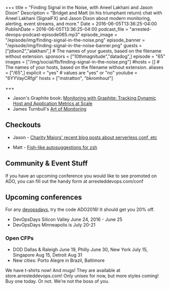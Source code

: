 +++
title = "Finding Signal in the Noise, with Aneel Lakhani and Jason Dixon"
Description = "Bridget and Matt (in his triumphant return) chat with Aneel Lakhani (SignalFX) and Jason Dixon about modern monitoring, alerting, event streams, and more."
Date = 2016-06-05T13:36:25-04:00
PublishDate = 2016-06-05T13:36:25-04:00
podcast_file = "arrested-devops-podcast-episode065.mp3"
episode_image = "/episode/img/finding-signal-in-the-noise.png"
episode_banner = "/episode/img/finding-signal-in-the-noise-banner.png"
guests = ["jdixon2","alakhani",] # The names of your guests, based on the filename without extension.
sponsors = ["10thmagnitude","datadog",]
episode = "65"
images = ["/img/social/fb/finding-signal-in-the-noise.png"]
#hosts = [] # The names of your hosts, based on the filename without extension.
aliases = ["/65",]
explicit = "yes" # values are "yes" or "no"
youtube = "6YYVayCRfgI"
hosts = ["mstratton", "bkromhout"]

+++
* Jason's Graphite book: [Monitoring with Graphite: Tracking Dynamic Host and Application Metrics at Scale](http://shop.oreilly.com/product/0636920035794.do)
* James Turnbull's [Art of Monitoring](https://artofmonitoring.com/)

## Checkouts

* Jason - [Charity Majors' recent blog posts about serverless conf, etc](https://charity.wtf)

* Matt - [Fish-like autosuggestions for zsh](https://github.com/zsh-users/zsh-autosuggestions)

## Community & Event Stuff
If you have an upcoming conference you would like to see promoted on ADO, you can fill out the handy form at arresteddevops.com/conf

## Upcoming conferences

For any [devopsdays](http://devopsdays.org), try the code ADO2016! It should get you 20% off.

* DevOpsDays Silicon Valley June 24, 2016 - June 25
* DevOpsDays Minneapolis is July 20-21

### Open CFPs

* DOD Dallas & Raleigh June 19, Philly June 30, New York July 15, Singapore Aug 15, Detroit Aug 31
* New cities: Porto Alegre in Brazil, Baltimore


We have t-shirts now! And mugs! They are available at store.arresteddevops.com! Only unisex for now, but more styles coming! Buy one today. Or not. We’re not the boss of you.
